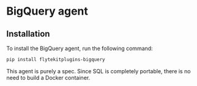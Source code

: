 # BigQuery agent

## Installation

To install the BigQuery agent, run the following command:

```bash
pip install flytekitplugins-bigquery
```

This agent is purely a spec. Since SQL is completely portable, there is no need to build a Docker container.
